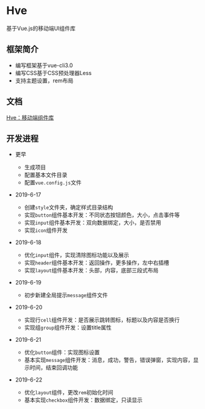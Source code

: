# Hve

基于Vue.js的移动端UI组件库

## 框架简介

- 编写框架基于vue-cli3.0
- 编写CSS基于CSS预处理器Less
- 支持主题设置，rem布局

## 文档

[Hve：移动端组件库](https://hdongjian.github.io/2019/06/18/hve/)

## 开发进程

- 更早
  - 生成项目
  - 配置基本文件目录
  - 配置`vue.config.js`文件

- 2019-6-17
  - 创建`style`文件夹，确定样式目录结构
  - 实现`button`组件基本开发：不同状态按钮颜色，大小，点击事件等
  - 实现`input`组件基本开发：双向数据绑定，大小，是否禁用
  - 实现`icon`组件开发

- 2019-6-18
  - 优化`input`组件，实现清除图标功能以及展示
  - 实现`header`组件基本开发：返回操作，更多操作，左中右插槽
  - 实现`layout`组件基本开发：头部，内容，底部三段式布局

- 2019-6-19
  - 初步新建全局提示`message`组件文件

- 2019-6-20
  - 实现行`cell`组件开发：是否展示跳转图标，标题以及内容是否换行
  - 实现组`group`组件开发：设置title属性

- 2019-6-21

  - 优化`button`组件：实现图标设置
  - 基本实现`message`组件开发：消息，成功，警告，错误弹窗，实现内容，显示时间，结束回调功能

- 2019-6-22

  - 优化`layout`组件，更改`rem`初始化时间
  - 基本实现`checkbox`组件开发：数据绑定，只读显示